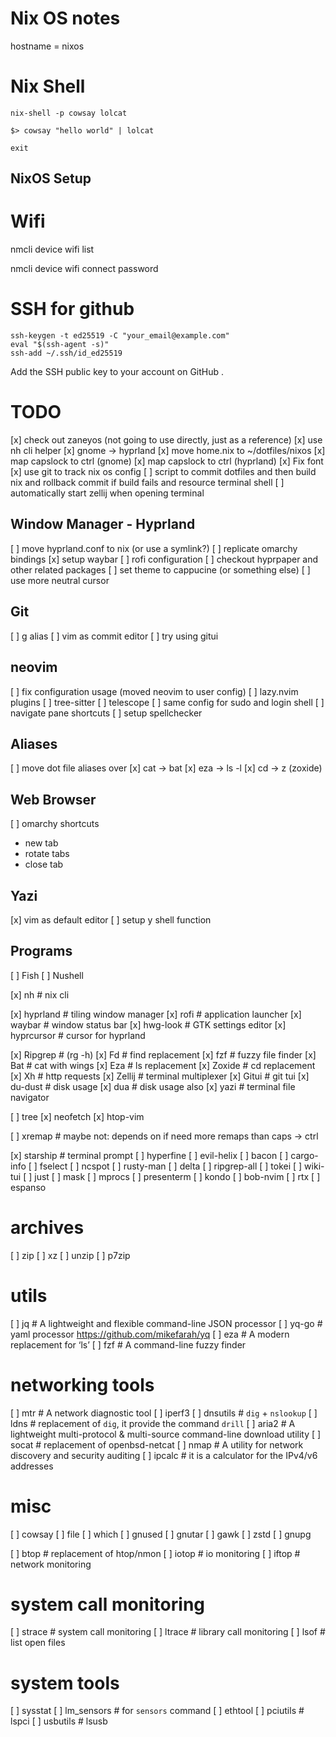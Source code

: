 # Nix OS notes

hostname = nixos

# Nix Shell

```
nix-shell -p cowsay lolcat

$> cowsay "hello world" | lolcat

exit
```

NixOS Setup
---

# Wifi

nmcli device wifi list

nmcli device wifi connect <SSID> password <password>

# SSH for github

```
ssh-keygen -t ed25519 -C "your_email@example.com"
eval "$(ssh-agent -s)"
ssh-add ~/.ssh/id_ed25519
```

Add the SSH public key to your account on GitHub .


# TODO

[x] check out zaneyos (not going to use directly, just as a reference)
[x] use nh cli helper
[x] gnome -> hyprland
[x] move home.nix to ~/dotfiles/nixos
[x] map capslock to ctrl (gnome)
[x] map capslock to ctrl (hyprland)
[x] Fix font
[x] use git to track nix os config
[ ] script to commit dotfiles and then build nix and rollback commit if build fails and resource terminal shell
[ ] automatically start zellij when opening terminal

## Window Manager - Hyprland

[ ] move hyprland.conf to nix (or use a symlink?)
[ ] replicate omarchy bindings
[x] setup waybar
[ ] rofi configuration
[ ] checkout hyprpaper and other related packages
[ ] set theme to cappucine (or something else)
[ ] use more neutral cursor

## Git

[ ] g alias
[ ] vim as commit editor
[ ] try using gitui

## neovim

[ ] fix configuration usage (moved neovim to user config)
  [ ] lazy.nvim plugins
    [ ] tree-sitter
    [ ] telescope
  [ ] same config for sudo and login shell
[ ] navigate pane shortcuts
[ ] setup spellchecker

## Aliases

[ ] move dot file aliases over
[x] cat -> bat
[x] eza -> ls -l
[x] cd -> z (zoxide)

## Web Browser

[ ] omarchy shortcuts
  - new tab
  - rotate tabs
  - close tab

## Yazi

[x] vim as default editor
[ ] setup y shell function

## Programs

[ ] Fish
[ ] Nushell

[x] nh         # nix cli

[x] hyprland   # tiling window manager
[x] rofi       # application launcher
[x] waybar     # window status bar
[x] hwg-look   # GTK settings editor
[x] hyprcursor # cursor for hyprland

[x] Ripgrep   # (rg -h)
[x] Fd        # find replacement
[x] fzf       # fuzzy file finder
[x] Bat       # cat with wings
[x] Eza       # ls replacement
[x] Zoxide    # cd replacement
[x] Xh        # http requests
[x] Zellij    # terminal multiplexer
[x] Gitui     # git tui
[x] du-dust   # disk usage
[x] dua       # disk usage also
[x] yazi      # terminal file navigator

[ ] tree
[x] neofetch
[x] htop-vim

[ ] xremap    # maybe not: depends on if need more remaps than caps -> ctrl

[x] starship  # terminal prompt
[ ] hyperfine
[ ] evil-helix
[ ] bacon
[ ] cargo-info
[ ] fselect
[ ] ncspot
[ ] rusty-man
[ ] delta
[ ] ripgrep-all
[ ] tokei
[ ] wiki-tui
[ ] just
[ ] mask
[ ] mprocs
[ ] presenterm
[ ] kondo
[ ] bob-nvim
[ ] rtx
[ ] espanso


# archives
[ ] zip
[ ] xz
[ ] unzip
[ ] p7zip

# utils
[ ] jq # A lightweight and flexible command-line JSON processor
[ ] yq-go # yaml processor https://github.com/mikefarah/yq
[ ] eza # A modern replacement for ‘ls’
[ ] fzf # A command-line fuzzy finder

# networking tools
[ ] mtr # A network diagnostic tool
[ ] iperf3
[ ] dnsutils  # `dig` + `nslookup`
[ ] ldns # replacement of `dig`, it provide the command `drill`
[ ] aria2 # A lightweight multi-protocol & multi-source command-line download utility
[ ] socat # replacement of openbsd-netcat
[ ] nmap # A utility for network discovery and security auditing
[ ] ipcalc  # it is a calculator for the IPv4/v6 addresses

# misc
[ ] cowsay
[ ] file
[ ] which
[ ] gnused
[ ] gnutar
[ ] gawk
[ ] zstd
[ ] gnupg

[ ] btop  # replacement of htop/nmon
[ ] iotop # io monitoring
[ ] iftop # network monitoring

# system call monitoring
[ ] strace # system call monitoring
[ ] ltrace # library call monitoring
[ ] lsof # list open files

# system tools
[ ] sysstat
[ ] lm_sensors # for `sensors` command
[ ] ethtool
[ ] pciutils # lspci
[ ] usbutils # lsusb

